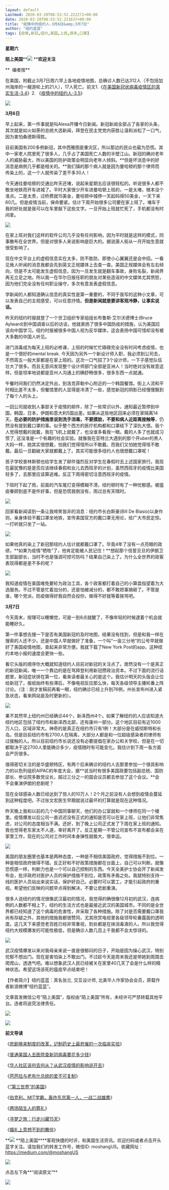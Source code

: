 ```yaml
---
layout: default
Lastmod: 2020-03-28T08:53:52.222271+00:00
date: 2020-03-28T08:53:52.221637+00:00
title: "疫情中的纽约人-3月6日&amp;3月7日"
author: "纽约蓝蓝"
tags: [疫情,新冠,纽约,美国,上班,很多,口罩]
---
```


  

**星期六**

****陌上美国******![](https://images.weserv.nl/?url=https%3A//mmbiz.qpic.cn/mmbiz_jpg/UKLZAH7QvMQYqJVib9Mgf1SSyxm6Cib2A6sUCDF3yKg0X4f3SlNkKw1fW6o9z6A2u6gibTtYZBOIjMdk33N92VZAQ/640%3Fwx_fmt%3Djpeg) ****欢迎关注**

**  编者按**

在美国，附截止3月7日周六早上各地疫情地图，总确诊人数已达312人（不包括加州海岸的一艘游轮上的21人），17人死亡。前文1.《[在美国新冠状病毒疫情区的真实生活-3.4](http://mp.weixin.qq.com/s?__biz=MzUzMzU4NzM2NQ==&mid=2247495960&idx=1&sn=c35642d2a66ec3ab44b89d18176a8aac&chksm=faa305d2cdd48cc4a1f6304b938614e9424260908127a2f73695da1e84f07bb206b39ba7996c&scene=21#wechat_redirect)》2\. 《[疫情中的纽约人-3.5](http://mp.weixin.qq.com/s?__biz=MzUzMzU4NzM2NQ==&mid=2247495971&idx=1&sn=318bc3dc985be03f599af4de6c3fb5de&chksm=faa305e9cdd48cff822704d6d53e2d058acaead6c702373f14879f8822ae4315375d4041bdbd&scene=21#wechat_redirect)》

  

![](https://images.weserv.nl/?url=https%3A//mmbiz.qpic.cn/mmbiz_png/UKLZAH7QvMQS3aUB9LrzV7lRrEJAsY758LyNic7oScWIcibjSZa8OGCLmqUPPdT5EEKDLUMZdpS4bExlz45b8apw/640%3Fwx_fmt%3Dpng)

  

  

**3月6日**

早上起来，第一件事就是叫Alexa开播今日新闻。新冠新闻全部占了各家的头条，其次就是如火如荼的总统大选新闻，拜登在民主党党内获胜让温和派松了一口气，因为害怕桑德斯得胜。

目前美国有200多例新冠，其中西雅图是重灾区，所以那边的民众也最为恐慌。其中一家老人院里死了很多人，几乎占了美国死亡人数的半壁江山。新冠的确对老年人的威胁最大，所以美国的防护政策会明显向老年人倾斜。**但是坏消息中的好消息是病例几乎都是相关的。**我们镇的那个病人就是因为曼哈顿的那个律师而传染上的，这一个人就传染了差不多30人！

  

今天通往曼哈顿的交通比昨天还堵，说起来星期五应该很轻松的。听说很多人都不敢坐地铁而开车进城了。平时大家很少开车进曼哈顿上班的，一是太堵，根本没个准点。二是太贵，过桥费就15美金，曼哈顿中城停一天起码得50美金，一天下来60几。但是疫情当前，保命要紧。估计下周开始很多公司要在家上班了。堵车于我的好处就是我可以在车里敲下这些文字。一旦开始上班就忙死了，手机都没有时间拿。

  

![](https://images.weserv.nl/?url=https%3A//mmbiz.qpic.cn/mmbiz_jpg/UKLZAH7QvMQS3aUB9LrzV7lRrEJAsY75xyc05yicmHhRMibBnI4325nNR6UZw9cuCnSOz0FVKgZlp1WuFAAHhLgQ/640%3Fwx_fmt%3Djpeg)

  

在家上班对我们这样的软件公司几乎没有任何影响，因为平时就是这样的模式，同事散布在全世界。但是对很多人来说影响是巨大的。据说唐人街从一月开始生意就很受影响了。

  

现在中文平台上的虚假信息实在太多，防不胜防，即使小心翼翼还是会中招。一看见耸人听闻的消息我都会先到英文正规媒体上去查一查。美国正规媒体会有左右倾向，但是不太可能发生虚假信息，因为一旦发生就是翻车事故，身败名裂，新闻界再无立足之地。所以我一在华尔日报任职的朋友对某些造谣的中文媒体尤其愤怒，因为他们完全没有任何职业操守，多次有意发表虚假信息。

  

学新闻的人都知道确认信息的真实性是第一重要的，不同于我写的这种小文章，可以发表自己的主观感受，可以任意抒情。**但是新闻就是要讲客观冷静，让事实说话。**

  

昨天的纽约时报就登了一个世卫组织专家组组长布鲁斯·艾尔沃德博士(Bruce Aylward)到中国调查以后的访谈，他就表扬了很多中国防疫的措施，认为美国应该向中国学习。纽约时报被很多中国人视为反华媒体，这会表扬中国可惜却没有被大多数的中国人听见。

  

进门消毒成为每天上班的必修课，上班的时候忙忙碌碌完全没有时间考虑疫情，也是一个很好的mental break. 今天因为另外一个新设计师入职，我必须到公司去，不然周五一般大家都是在家上班的。这次一口气招了3个设计师，一下子感觉队伍壮大了很多。而且无意间发现整个设计师部门全部是亚洲人！当时绝对没有故意这样。但是坦率地说都是亚州人沟通上的确舒畅很多，很多东西一点就通。

  

午餐时间我们仍然决定外出，到洛克菲勒中心附近的一个韩国餐馆。街上人流和平时相比差不太多，但餐馆里的人显得是冷清了一些，感觉新冠的阴影已经慢慢飘到了每个人的头上。

  

一回公司就收到人事部关于疫情的邮件，除了一些常识以外，通知最近暂停到中国，韩国，日本，伊朗和意大利5国出差。如果从这些地区回来必须在家隔离14天。**在必要的防护措施里说到洗手消毒，不要摸脸，不要和病人近距离接触等**，仍然没有提到戴口罩的事。似乎整个西方的医疗机构都和口罩结下了深仇大恨。我个人觉得想戴的就戴，我在飞机上就戴了，也没谁多看我一眼。戴的人多了也就成习惯了, 这没准是一个有趣的社会实验。就像我在亚特兰大遇到的那个开uber的黑人大妈一样，她其实很想戴，怕我们觉得怪所以不敢戴。而我们又怕她觉得怪不敢戴。最后一旦戳破大家就都戴上了。其实可能很多纽约人也很想戴口罩呢！

  

孩子学校普林斯顿也给学生发了邮件强烈反对学生在春假时去上述国家旅行。我现在最犹豫的是是否应该继续春假和女儿去西班牙的计划，虽然西班牙的疫情比美国轻多了，去那里应该算逃难。反正下周得密切注意西班牙的疫情。

  

下班时下起了雨，前面的汽车尾灯变得模糊不清，纽约顿时有了一种忧郁感。被瘟疫眷顾到底不是件好事，但是恐慌我倒没有，雨过总有天晴时。

  

![](https://images.weserv.nl/?url=https%3A//mmbiz.qpic.cn/mmbiz_jpg/UKLZAH7QvMQS3aUB9LrzV7lRrEJAsY75iaNeSxUE4wPAzG591bAeXcMcaLDeeTgxhopCicrQIaxAU0Kq4wQ0qjbg/640%3Fwx_fmt%3Djpeg)

  

回家看新闻读到一条让我啼笑皆非的消息：纽约市长白斯豪(Bill De Blasio)以身作则，亲身体验不戴口罩坐地铁，宣传美国官方的戴口罩无用论，给广大市民定惊。一打听就只坐了一站。

  

![](https://images.weserv.nl/?url=https%3A//mmbiz.qpic.cn/mmbiz_jpg/UKLZAH7QvMQS3aUB9LrzV7lRrEJAsY75EDKT4FXG8OF6iaGCn63QibvtYx4MkpSASVRMS7ibwvic6j2Bh33Czfobqg/640%3Fwx_fmt%3Djpeg)

  

如果他真的染上了新冠那纽约人估计就都戴口罩了。毕竟4年了没有一点亮眼的政绩，**如果为疫情“牺牲”了，他肯定能被人民记住！**想起那个信誓旦旦的伊朗卫生部副部长，当时不也是强调可控可防吗？结果自己染上了。为什么全世界的政客表现得都是差不多的呢？

  

![](https://images.weserv.nl/?url=https%3A//mmbiz.qpic.cn/mmbiz_jpg/UKLZAH7QvMQS3aUB9LrzV7lRrEJAsY75RbBGGwrelc81oKRNsycsicFxrMq02SbicqoZicBcRKk1DA7L6dmibiaz3fg/640%3Fwx_fmt%3Djpeg)

  

我知道疫情在美国难免要轮为政治工具，各个政客都打着自己的小算盘指望着为大选服务。不过不管是忙着加分的，还是怕被减分的，都不敢把事搞砸了。不管是谁，哪个党派，防疫做得好我自然会投你，做得不好就等着挨骂吧。

  

  

**3月7日**

今天周末，按理可以睡懒觉，可是一到8点就醒了，不像年轻的时候逮着个机会就能睡好久。

  

第一件事想去搜一下是否有美国新冠的及时地图，结果没有找到，但是和我一样在搜索的人还不少。还是中国人早就做好了准备，一个叫“一亩三分地”的公号早就做好了美国疫情地图，查起来非常方便。我就下载了New York Post的app，这种纽约本地小报的速度会更快一些。

  

看它头版的顺序你大概就知道纽约人目前对新冠的关注点了。居然没有一个是真正的新冠新闻，唯一一个靠边的是在骂拜登利用新冠攒政治资本。不过下面的流行话题里，新冠症状排在第一位，看来读者最关心的是这个。我估计明天的头版会让位给新冠了，报纸始终有些滞后，不像电视反应那么快，每天各级领导主播轮番上阵讨论。（注：刚才发稿前再看一眼，纽约确诊已经上升到76例，州长宣布州进入紧急状态，看来网站是及时更新的）。

  

![](https://images.weserv.nl/?url=https%3A//mmbiz.qpic.cn/mmbiz_jpg/UKLZAH7QvMQS3aUB9LrzV7lRrEJAsY75e9fgVdTuHFxZSK2Bw82fB7PKAt4yKyLHmDNGxH3m6RtInydpEF31HA/640%3Fwx_fmt%3Djpeg)

  

果不其然早上纽约州已经确诊44个，新泽西州4个。如果了解纽约的人应该知道大纽约地区包括了纽约市和新泽西北部，还有康州一部分。这个地区目前有近1000万人口，区域非常大。神奇的是真正在纽约市只有1例！大部分是在威彻斯特和长岛。但是目前纽约市有2700人在隔离，大部分人都是和一位超级感染者的律师有过接触的人。所以目前纽约市长说还没有必要提倡在家办公和关学校，但是在一切都取决于这2700人里能确诊多少，疫情随时有可能变化。我估计到下周一各方面会严厉很多。

  

值得密切关注的是华盛顿特区，有两个后来确诊的纽约人去那里参加一个很具影响力的以色列组织AIPAC的年度大会，据**说当时有很多美国政要包括副总统、国防部长、参议院多数党议长，超过三分之一的国会议员都去参加了这个会议。**会不会重演伊朗的悲剧呢？

  

现在全球感染人数已经达到了惊人的10万人！2个月之前没有人会想到疫情会蔓延到这种程度吧。不过张文宏医生早期就说过最坏的打算就是现在这种情况。

  

昨天晚上我和以前的几个中国同事聊天，他们的办公室就和一个律师在同一个楼里。疫情爆发以后公司一直迟迟没有正式的通知是否可以在家上班，让他们非常焦虑，对公司的态度相当不满。还好，到了晚上公司正式发了下周在家上班的通知。我也觉得老东家太不人道，幸好离开了。反正星期一不管公司宣布不宣布都会呆在家里工作，现在的公司对工作时间本身弹性就极大，很幸运。

  

![](https://images.weserv.nl/?url=https%3A//mmbiz.qpic.cn/mmbiz_jpg/UKLZAH7QvMQS3aUB9LrzV7lRrEJAsY75sPrt7TpBszUnelKibQmjM8icH1m29ATW9Kv8M3kjMOB7ic9TGXTnuwUicQ/640%3Fwx_fmt%3Djpeg)

  

美国的朋友圈里也基本是两种态度，一种是不相信美国政府，觉得措施不到位。一种是相信政府做得不错。反正好和不好政策措施都在台面上，自己可以判断。就像恐慌感一样，判断力也是一个可以自己控制的东西。今天全美护士协会开了新闻发布会，批评政府对医护人员的保护措施不到位，政策有矛盾之处。我就特别支持一线的医护人员站出来说实话，保护好自己。必要时可以罢工，才能引起政府的重视。希望他们反映的问题早点得到解决，不要让悲剧重演。

  

很多人说纽约的情况很像武汉最初的情况，我觉得的确很像12月初的武汉，连病例的人数都不相上下，纽约的生活方式也是最接近武汉的美国城市。不同的是全世界都已经知道了这个病毒的危害性，并采取了各种措施。除了对是否需要戴口罩我尚有存疑之外，其他的措施我都很赞同，尤其欣赏电视里各级领导轮番露面的透明度。这几天下来感觉老百姓已经非常重视，到处都是在抹消毒液的人。所以我觉得纽约大规模爆发的可能性极低，但是确诊人数几百上千我都不会太惊讶的。

  

![](https://images.weserv.nl/?url=https%3A//mmbiz.qpic.cn/mmbiz_jpg/UKLZAH7QvMQS3aUB9LrzV7lRrEJAsY75oxZwLLWfmzAaIWm06l3qxEZocLICWIC6VMNNRh3DWGsKqFH1K0ljgw/640%3Fwx_fmt%3Djpeg)

  

武汉疫情爆发以来对我母亲来说一直是很郁闷的日子，开始是因为操心武汉，特别忧郁不想出门。现在是害怕染上不敢出门。不过趁今天是周末我还是带她到周围去爬爬山，透透气吧。难以想象武汉人民已经被关在家里40几天了会是什么样的精神状态。希望这场该死的瘟疫早点结束吧！

  

【作者简介】纽约蓝蓝：真名张兰, 交互设计师, 北美华人作家协会会员，原载作者新浪微博“纽约蓝蓝”。

  

文章首发微信公号“陌上美国”，版权由“陌上美国”所有，未经许可严禁转载其他平台。违者将追究法律责任。

![](https://images.weserv.nl/?url=https%3A//mmbiz.qpic.cn/mmbiz_jpg/UKLZAH7QvMSpo3m3pkicQlPTBtujoxAmSQAicXdmiaoM1OnUHmGzryM0c6yhAP3bBUoVBZSaXLQEPzT9LrRRUc1Rg/640%3Fwx_fmt%3Djpeg)

![](https://images.weserv.nl/?url=https%3A//mmbiz.qpic.cn/mmbiz_jpg/UKLZAH7QvMSnV6iaSw8hZOdjia5xQ9r7frQicPyibCibfCS0hI0bFJlVY9esVibFbRMTtRtZOkls5htWAtc0tuk4eQWA/640%3Fwx_fmt%3Djpeg)

**前文导读**

  

《[悲剧换来制度的改革，记制药史上最悲催的一次临床实验](http://mp.weixin.qq.com/s?__biz=MzUzMzU4NzM2NQ==&mid=2247495733&idx=1&sn=6f7f3a1af3d048a3d29c3b5487e243f3&chksm=faa304ffcdd48de99b0d95c38a4a16102760644a7be0c83ebfeb13c4c5f8dd4d1f25c3157b72&scene=21#wechat_redirect)》

《[普通美国人去医院查新冠病毒要花多少钱](http://mp.weixin.qq.com/s?__biz=MzUzMzU4NzM2NQ==&mid=2247495913&idx=2&sn=44af4640f97ae951ba96f2c284e8053b&chksm=faa30423cdd48d3532da94ef38acee2ef2223fc485321777b7786e038eae4947ecf687a3a509&scene=21#wechat_redirect)》

《[华人社区该何去何从？从武汉疫情的影响说开去](http://mp.weixin.qq.com/s?__biz=MzUzMzU4NzM2NQ==&mid=2247495590&idx=1&sn=187327f1100b7c4b4cb2c60578994457&chksm=faa31b6ccdd4927ac198792c4336e2d811a2c8a6792cc401b5a00d6a87193827c34ed86b0eef&scene=21#wechat_redirect)》  

《[芭芭拉与老布什总统的爱不可复制](http://mp.weixin.qq.com/s?__biz=MzUzMzU4NzM2NQ==&mid=2247484124&idx=1&sn=8c78e76ed569740689da30d61f016dc8&chksm=faa0f616cdd77f00c7aa9d515f192ee018f0de3e206fec95d379923bba6fd20acb24669fadfd&scene=21#wechat_redirect)》

《[“第三世界”的美国](http://mp.weixin.qq.com/s?__biz=MzUzMzU4NzM2NQ==&mid=2247495371&idx=1&sn=791e67a2ba85170eb35cc2e1fdec6d37&chksm=faa31a01cdd49317fe5506503c0c2d71ed21cebf1a7c3286db0a77612fbeef2c53bd5fd7c924&scene=21#wechat_redirect)》

《[伯克利、MIT学霸，轰炸东京第一人，一战二战雄鹰](http://mp.weixin.qq.com/s?__biz=MzUzMzU4NzM2NQ==&mid=2247494831&idx=1&sn=2ab01da79609ea2445ddd13db40107ca&chksm=faa31865cdd491735cc4baef6f2edc2d8a80504bc8346fd3a262992ae7980a21da50ddaa17be&scene=21#wechat_redirect)》

《[两场陌生人的葬礼](http://mp.weixin.qq.com/s?__biz=MzUzMzU4NzM2NQ==&mid=2247492570&idx=1&sn=da02aafb8cde157e5791f1893db1f173&chksm=faa31710cdd49e06a2b1884b04fcfdd678151bed773c94a4e34ab4ef0c6aacf176cba28c0580&scene=21#wechat_redirect)》

《[寻梦之旅：行走川藏15天](http://mp.weixin.qq.com/s?__biz=MzUzMzU4NzM2NQ==&mid=2247491073&idx=1&sn=3d59f42f187685b21ee311d3850ac5f2&chksm=faa0eacbcdd763dde01138ca391f85d2676f84c79c1e979cdb219645644af37504a225b5bced&scene=21#wechat_redirect)》

《[婚礼上意想不到的舞伴](http://mp.weixin.qq.com/s?__biz=MzUzMzU4NzM2NQ==&mid=2247487881&idx=2&sn=6252204b78e6ce8a9f48925057d5a19d&chksm=faa0e543cdd76c55006373ac3bff9bd4693d410b2ac4e73d5251af7f3e78d50ba922e5a5e116&scene=21#wechat_redirect)》

**![](https://images.weserv.nl/?url=https%3A//mmbiz.qpic.cn/mmbiz_jpg/UKLZAH7QvMQYqJVib9Mgf1SSyxm6Cib2A6sUCDF3yKg0X4f3SlNkKw1fW6o9z6A2u6gibTtYZBOIjMdk33N92VZAQ/640%3Fwx_fmt%3Djpeg) **陌上美国****客观快捷的时评，和美国生活资讯。欢迎扫码或者点击开头蓝字关注。请加我们的转发工作号，微信ID: moshangUS。收藏网址：https://medium.com/@moshangUS  

![](https://images.weserv.nl/?url=https%3A//mmbiz.qpic.cn/mmbiz_jpg/UKLZAH7QvMSpo3m3pkicQlPTBtujoxAmSMulEwSbMygU2v9TVRyaThSiaUITVDytFQvXtKQXA9rtZrBvU1CP8ENg/640%3Fwx_fmt%3Djpeg)

  

点击左下角**“阅读原文”**  

![](https://images.weserv.nl/?url=https%3A//mmbiz.qpic.cn/mmbiz_gif/ICzymevRFUOInMWV2nbDzNI6ke4TRTJtTklJ3y72GCDsoBzmiaDCQpBvHqVzF6QhnpnYpicbBbpUO5tOg7ssmJ4w/640%3Fwx_fmt%3Dgif)

